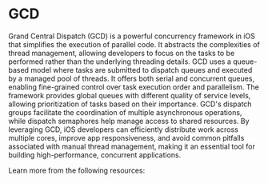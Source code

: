 # GCD

Grand Central Dispatch (GCD) is a powerful concurrency framework in iOS that simplifies the execution of parallel code. It abstracts the complexities of thread management, allowing developers to focus on the tasks to be performed rather than the underlying threading details. GCD uses a queue-based model where tasks are submitted to dispatch queues and executed by a managed pool of threads. It offers both serial and concurrent queues, enabling fine-grained control over task execution order and parallelism. The framework provides global queues with different quality of service levels, allowing prioritization of tasks based on their importance. GCD's dispatch groups facilitate the coordination of multiple asynchronous operations, while dispatch semaphores help manage access to shared resources. By leveraging GCD, iOS developers can efficiently distribute work across multiple cores, improve app responsiveness, and avoid common pitfalls associated with manual thread management, making it an essential tool for building high-performance, concurrent applications.

Learn more from the following resources:

